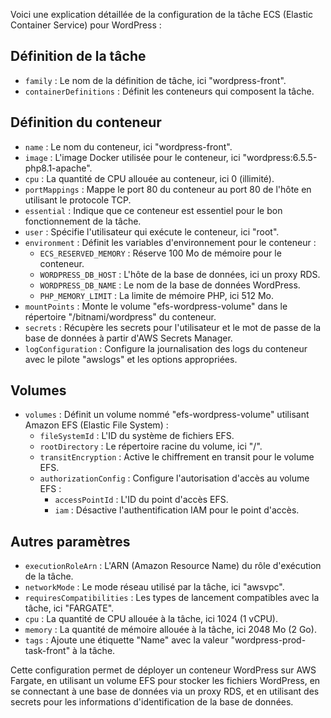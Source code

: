 Voici une explication détaillée de la configuration de la tâche ECS (Elastic Container Service) pour WordPress :

## Définition de la tâche

- `family` : Le nom de la définition de tâche, ici "wordpress-front".
- `containerDefinitions` : Définit les conteneurs qui composent la tâche.

## Définition du conteneur

- `name` : Le nom du conteneur, ici "wordpress-front".
- `image` : L'image Docker utilisée pour le conteneur, ici "wordpress:6.5.5-php8.1-apache".
- `cpu` : La quantité de CPU allouée au conteneur, ici 0 (illimité).
- `portMappings` : Mappe le port 80 du conteneur au port 80 de l'hôte en utilisant le protocole TCP.
- `essential` : Indique que ce conteneur est essentiel pour le bon fonctionnement de la tâche.
- `user` : Spécifie l'utilisateur qui exécute le conteneur, ici "root".
- `environment` : Définit les variables d'environnement pour le conteneur :
  - `ECS_RESERVED_MEMORY` : Réserve 100 Mo de mémoire pour le conteneur.
  - `WORDPRESS_DB_HOST` : L'hôte de la base de données, ici un proxy RDS.
  - `WORDPRESS_DB_NAME` : Le nom de la base de données WordPress.
  - `PHP_MEMORY_LIMIT` : La limite de mémoire PHP, ici 512 Mo.
- `mountPoints` : Monte le volume "efs-wordpress-volume" dans le répertoire "/bitnami/wordpress" du conteneur.
- `secrets` : Récupère les secrets pour l'utilisateur et le mot de passe de la base de données à partir d'AWS Secrets Manager.
- `logConfiguration` : Configure la journalisation des logs du conteneur avec le pilote "awslogs" et les options appropriées.

## Volumes

- `volumes` : Définit un volume nommé "efs-wordpress-volume" utilisant Amazon EFS (Elastic File System) :
  - `fileSystemId` : L'ID du système de fichiers EFS.
  - `rootDirectory` : Le répertoire racine du volume, ici "/".
  - `transitEncryption` : Active le chiffrement en transit pour le volume EFS.
  - `authorizationConfig` : Configure l'autorisation d'accès au volume EFS :
    - `accessPointId` : L'ID du point d'accès EFS.
    - `iam` : Désactive l'authentification IAM pour le point d'accès.

## Autres paramètres

- `executionRoleArn` : L'ARN (Amazon Resource Name) du rôle d'exécution de la tâche.
- `networkMode` : Le mode réseau utilisé par la tâche, ici "awsvpc".
- `requiresCompatibilities` : Les types de lancement compatibles avec la tâche, ici "FARGATE".
- `cpu` : La quantité de CPU allouée à la tâche, ici 1024 (1 vCPU).
- `memory` : La quantité de mémoire allouée à la tâche, ici 2048 Mo (2 Go).
- `tags` : Ajoute une étiquette "Name" avec la valeur "wordpress-prod-task-front" à la tâche.

Cette configuration permet de déployer un conteneur WordPress sur AWS Fargate, en utilisant un volume EFS pour stocker les fichiers WordPress, en se connectant à une base de données via un proxy RDS, et en utilisant des secrets pour les informations d'identification de la base de données.